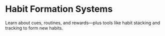# Habit Formation Systems

Learn about cues, routines, and rewards—plus tools like habit stacking and tracking to form new habits.